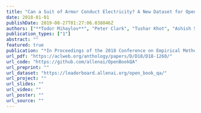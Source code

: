```yaml
---
title: "Can a Suit of Armor Conduct Electricity? A New Dataset for Open Book Question Answering"
date: 2018-01-01
publishDate: 2019-08-27T01:27:06.038046Z
authors: ["**Todor Mihaylov**", "Peter Clark", "Tushar Khot", "Ashish Sabharwal"]
publication_types: ["1"]
abstract: ""
featured: true
publication: "*In Proceedings of the 2018 Conference on Empirical Methods in Natural Language Processing (EMNLP)*"
url_pdf: "https://aclweb.org/anthology/papers/D/D18/D18-1260/"
url_code: "https://github.com/allenai/OpenBookQA"
url_preprint: ""
url_dataset: "https://leaderboard.allenai.org/open_book_qa/"
url_project: ""
url_slides: ""
url_video: ""
url_poster: ""
url_source: ""
---
```


